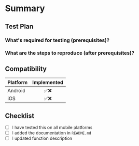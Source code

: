 <!-- Thanks for submitting a pull request! We appreciate you spending the time to work on these changes. Please follow the template so that the reviewers can easily understand what the code changes affect -->

# Summary

<!--
Explain the **motivation** for making this change: here are some points to help you:

* What issues does the pull request solve? Please tag them so that they will get automatically closed once the PR is merged
* What is the feature? (if applicable)
* How did you implement the solution?
* What areas of the library does it impact?
-->

## Test Plan

<!-- Demonstrate the code is solid. Example: The exact commands you ran and their output, screenshots / videos if the pull request changes UI. -->

### What's required for testing (prerequisites)?

### What are the steps to reproduce (after prerequisites)?

## Compatibility

| Platform  | Implemented |
| --------  | :---------: |
| Android   |    ✅❌      |
| iOS       |    ✅❌      |

## Checklist

<!-- Check completed item, when applicable, via: [X] -->

- [ ] I have tested this on all mobile platforms
- [ ] I added the documentation in `README.md`
- [ ] I updated function description